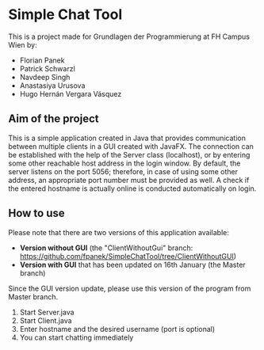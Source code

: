 # Simple Chat Tool

This is a project made for Grundlagen der Programmierung at FH Campus Wien by:

- Florian Panek
- Patrick Schwarzl
- Navdeep Singh
- Anastasiya Urusova
- Hugo Hernán Vergara Vásquez

## Aim of the project

This is a simple application created in Java that provides communication between multiple clients in a GUI created with JavaFX. The connection can be established with the help of the Server class (localhost), or by entering some other reachable host address in the login window. By default, the server listens on the port 5056; therefore, in case of using some other address, an appropriate port number must be provided as well. A check if the entered hostname is actually online is conducted automatically on login.

## How to use

Please note that there are two versions of this application available:
- **Version without GUI** (the "ClientWithoutGui" branch: https://github.com/fpanek/SimpleChatTool/tree/ClientWithoutGUI)
- **Version with GUI** that has been updated on 16th January (the Master branch)

Since the GUI version update, please use this version of the program from Master branch.

1. Start Server.java
2. Start Client.java
3. Enter hostname and the desired username (port is optional)
4. You can start chatting immediately
